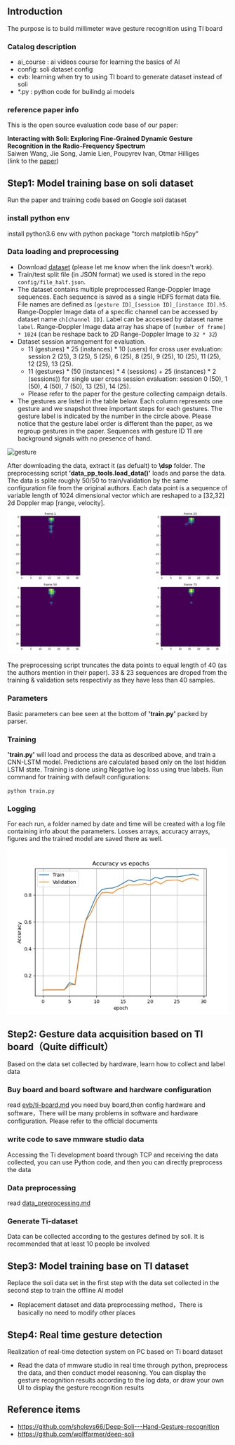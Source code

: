 ## Introduction
The purpose is to build millimeter wave gesture recognition using TI board

### Catalog description
- ai_course : ai videos course for learning the basics of AI
- config:     soli dataset config
- evb:        learning when try to using TI board to generate dataset instead of soli
- *.py      : python code for builindg ai models

### reference  paper info
This is the open source evaluation code base of our paper:

**Interacting with Soli: Exploring Fine-Grained Dynamic Gesture Recognition
in the Radio-Frequency Spectrum** <br />
Saiwen Wang, Jie Song, Jamie Lien, Poupyrev Ivan, Otmar Hilliges <br />
(link to the [paper](http://bit.ly/2ftSRcn))

## Step1: Model training base on soli dataset
Run the paper and training code based on Google soli dataset

###  install python env  
 install python3.6 env with python package "torch matplotlib h5py" 

### Data loading and preprocessing

- Download [dataset](https://polybox.ethz.ch/index.php/s/wG93iTUdvRU8EaT)
  (please let me know when the link doesn't work).
- Train/test split file (in JSON format) we used is stored in the repo
  `config/file_half.json`.
- The dataset contains multiple preprocessed Range-Doppler Image sequences.
  Each sequence is saved as a single HDF5 format data file. File names are
  defined as `[gesture ID]_[session ID]_[instance ID].h5`. Range-Doppler Image
  data of a specific channel can be accessed by dataset name `ch[channel ID]`.
  Label can be accessed by dataset name `label`. Range-Doppler Image
  data array has shape of `[number of frame] * 1024` (can be reshape back to 2D Range-Doppler Image to `32 * 32`)
- Dataset session arrangement for evaluation.
  - 11 (gestures) * 25 (instances) * 10 (users) for cross user evaluation:
    session 2 (25), 3 (25), 5 (25), 6 (25), 8 (25), 9 (25), 10 (25), 11 (25),
    12 (25), 13 (25).
  - 11 (gestures) * (50 (instances) * 4 (sessions) +
    25 (instances) * 2 (sessions)) for single user
    cross session evaluation: session 0 (50), 1 (50), 4 (50), 7 (50),
    13 (25), 14 (25).
  - Please refer to the paper for the gesture collecting
    campaign details.
- The gestures are listed in the table below. Each column represents
  one gesture and we snapshot three important steps for each gestures.
  The gesture label is indicated by the number in the circle above. Please
  notice that the gesture label order is different than the paper, as
  we regroup gestures in the paper. Sequences with gesture ID 11 are
  background signals with no presence of hand.

![gesture](http://bit.ly/2fHcMRX)

After downloading the data, extract it (as defualt) to **\dsp** folder.
The preprocessing script **'data_pp_tools.load_data()'** loads and parse the data. The data is splite roughly 50/50 to train/validation by the same configuration file from the original authors. Each data point is a sequence of variable length of 1024 dimensional vector which are reshaped to a [32,32] 2d Doppler map [range, velocity]. 
![Alt text](2d_sample.png?raw=true "Title")

The preprocessing script truncates the data points to equal length of 40 (as the authors mention in their paper). 33 & 23 sequences are droped from the training & validation sets respectivly as they have less than 40 samples.

### Parameters
Basic parameters can bee seen at the bottom of **'train.py'** packed by parser.

### Training
**'train.py'** will load and process the data as described above, and train a CNN-LSTM model.
Predictions are calculated based only on the last hidden LSTM state. Training is done using Negative log loss using true labels. Run command for training with default configurations:

`python train.py`

### Logging
For each run, a folder named by date and time will be created with a log file containing info about the parameters. Losses arrays, accuracy arrays, figures and the trained model are saved there as well.

![Alt text](acc_epochs.png?raw=true "Title")

## Step2: Gesture data acquisition based on TI board（Quite difficult）
Based on the data set collected by hardware, learn how to collect and label data
### Buy board and board software and hardware configuration
read [evb/ti-board.md](evb/ti-board.md) you need buy board,then config hardware and software，There will be many problems in software and hardware configuration. Please refer to the official documents
### write code to save mmware studio data
Accessing the Ti development board through TCP and receiving the data collected, you can use Python code, and then you can directly preprocess the data
### Data preprocessing
read [data_preprocessing.md](preprocessing)
### Generate Ti-dataset 
Data can be collected according to the gestures defined by soli. It is recommended that at least 10 people be involved

## Step3: Model training base on TI dataset
Replace the soli data set in the first step with the data set collected in the second step to train the offline AI model
- Replacement dataset and data preprocessing method，There is basically no need to modify other places

## Step4: Real time gesture detection
Realization of real-time detection system on PC based on Ti board dataset
- Read the data of mmware studio in real time through python, preprocess the data, and then conduct model reasoning. You can display the gesture recognition results according to the log data, or draw your own UI to display the gesture recognition results

## Reference items
- https://github.com/sholevs66/Deep-Soli---Hand-Gesture-recognition
- https://github.com/wolffarmer/deep-soli

